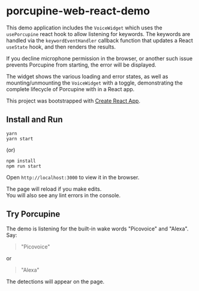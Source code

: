 # porcupine-web-react-demo

This demo application includes the `VoiceWidget` which uses the `usePorcupine` react hook to allow listening for keywords. The keywords are handled via the `keywordEventHandler` callback function that updates a React `useState` hook, and then renders the results.

If you decline microphone permission in the browser, or another such issue prevents Porcupine from starting, the error will be displayed.

The widget shows the various loading and error states, as well as mounting/unmounting the `VoiceWidget` with a toggle, demonstrating the complete lifecycle of Porcupine with in a React app.

This project was bootstrapped with [Create React App](https://github.com/facebook/create-react-app).

## Install and Run

```console
yarn
yarn start
```

(or)

```console
npm install
npm run start
```

Open `http://localhost:3000` to view it in the browser.

The page will reload if you make edits.\
You will also see any lint errors in the console.

## Try Porcupine

The demo is listening for the built-in wake words "Picovoice" and "Alexa". Say:

> "Picovoice"

or

> "Alexa"

The detections will appear on the page.
